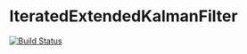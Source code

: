 # IteratedExtendedKalmanFilter

[![Build Status](https://github.com/bukvoj/IteratedExtendedKalmanFilter.jl/actions/workflows/CI.yml/badge.svg?branch=master)](https://github.com/bukvoj/IteratedExtendedKalmanFilter.jl/actions/workflows/CI.yml?query=branch%3Amaster)
